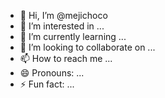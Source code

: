 - 👋 Hi, I’m @mejichoco
- 👀 I’m interested in ...
- 🌱 I’m currently learning ...
- 💞️ I’m looking to collaborate on ...
- 📫 How to reach me ...
- 😄 Pronouns: ...
- ⚡ Fun fact: ...

<!---
mejichoco/mejichoco is a ✨ special ✨ repository because its `README.md` (this file) appears on your GitHub profile.
You can click the Preview link to take a look at your changes.
--->
